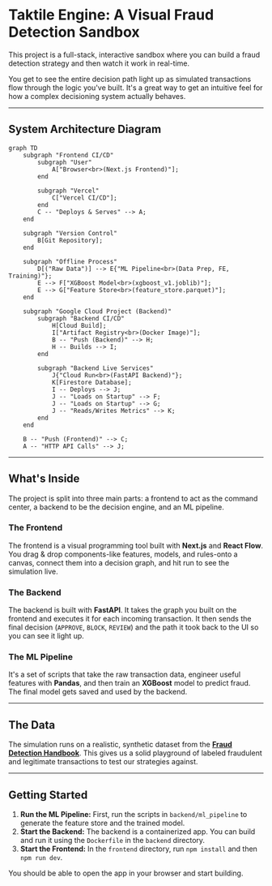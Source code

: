 # Taktile Engine: A Visual Fraud Detection Sandbox

This project is a full-stack, interactive sandbox where you can build a fraud detection strategy and then watch it work in real-time.

You get to see the entire decision path light up as simulated transactions flow through the logic you've built. It's a great way to get an intuitive feel for how a complex decisioning system actually behaves.


---
## System Architecture Diagram


```mermaid
graph TD
    subgraph "Frontend CI/CD"
        subgraph "User"
            A["Browser<br>(Next.js Frontend)"];
        end

        subgraph "Vercel"
            C["Vercel CI/CD"];
        end
        C -- "Deploys & Serves" --> A;
    end

    subgraph "Version Control"
        B[Git Repository];
    end

    subgraph "Offline Process"
        D[("Raw Data")] --> E{"ML Pipeline<br>(Data Prep, FE, Training)"};
        E --> F["XGBoost Model<br>(xgboost_v1.joblib)"];
        E --> G["Feature Store<br>(feature_store.parquet)"];
    end

    subgraph "Google Cloud Project (Backend)"
        subgraph "Backend CI/CD"
            H[Cloud Build];
            I["Artifact Registry<br>(Docker Image)"];
            B -- "Push (Backend)" --> H;
            H -- Builds --> I;
        end

        subgraph "Backend Live Services"
            J{"Cloud Run<br>(FastAPI Backend)"};
            K[Firestore Database];
            I -- Deploys --> J;
            J -- "Loads on Startup" --> F;
            J -- "Loads on Startup" --> G;
            J -- "Reads/Writes Metrics" --> K;
        end
    end

    B -- "Push (Frontend)" --> C;
    A -- "HTTP API Calls" --> J;
```


---
## What's Inside

The project is split into three main parts: a frontend to act as the command center, a backend to be the decision engine, and an ML pipeline.

### The Frontend
The frontend is a visual programming tool built with **Next.js** and **React Flow**. You drag & drop components-like features, models, and rules-onto a canvas, connect them into a decision graph, and hit run to see the simulation live.

### The Backend 
The backend is built with **FastAPI**. It takes the graph you built on the frontend and executes it for each incoming transaction. It then sends the final decision (`APPROVE`, `BLOCK`, `REVIEW`) and the path it took back to the UI so you can see it light up.

### The ML Pipeline
It's a set of scripts that take the raw transaction data, engineer useful features with **Pandas**, and then train an **XGBoost** model to predict fraud. The final model gets saved and used by the backend.

---
## The Data

The simulation runs on a realistic, synthetic dataset from the **[Fraud Detection Handbook](https://fraud-detection-handbook.github.io/)**. This gives us a solid playground of labeled fraudulent and legitimate transactions to test our strategies against.

---
## Getting Started

1.  **Run the ML Pipeline:** First, run the scripts in `backend/ml_pipeline` to generate the feature store and the trained model.
2.  **Start the Backend:** The backend is a containerized app. You can build and run it using the `Dockerfile` in the `backend` directory.
3.  **Start the Frontend:** In the `frontend` directory, run `npm install` and then `npm run dev`.

You should be able to open the app in your browser and start building.

